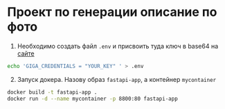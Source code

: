 # Проект по генерации описание по фото

1. Необходимо создать файл `.env` и присвоить туда ключ в base64 на [сайте](https://developers.sber.ru/studio/workspaces/my-space/get/gigachat-api)
```bash
echo 'GIGA_CREDENTIALS = "YOUR_KEY" ' > .env
```
2. Запуск докера. Назову образ `fastapi-app`, а контейнер `mycontainer`
```bash
docker build -t fastapi-app .
docker run -d --name mycontainer -p 8800:80 fastapi-app
```
